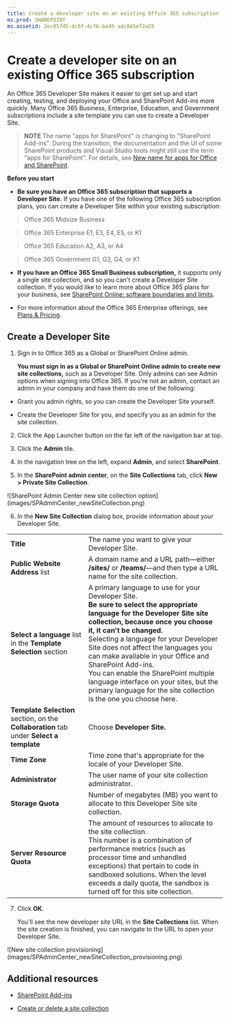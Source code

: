 ```yaml
---
title: Create a developer site on an existing Office 365 subscription
ms.prod: SHAREPOINT
ms.assetid: 2ec857d5-dc6f-4cf6-ba45-adc845ef2a25
---
```



# Create a developer site on an existing Office 365 subscription
An Office 365 Developer Site makes it easier to get set up and start creating, testing, and deploying your Office and SharePoint Add-ins more quickly. Many Office 365 Business, Enterprise, Education, and Government subscriptions include a site template you can use to create a Developer Site.
> **NOTE**
> The name "apps for SharePoint" is changing to "SharePoint Add-ins". During the transition, the documentation and the UI of some SharePoint products and Visual Studio tools might still use the term "apps for SharePoint". For details, see  [New name for apps for Office and SharePoint](new-name-for-apps-for-sharepoint.md#bk_newname). 
  
    
    

 **Before you start**
- **Be sure you have an Office 365 subscription that supports a Developer Site.** If you have one of the following Office 365 subscription plans, you can create a Developer Site within your existing subscription:
    

  
    
    
> Office 365 Midsize Business
    
  

  
    
    
> Office 365 Enterprise E1, E3, E4, E5, or K1
    
  

  
    
    
> Office 365 Education A2, A3, or A4
    
  

  
    
    
> Office 365 Government G1, G3, G4, or K1
    
  
- **If you have an Office 365 Small Business subscription,** it supports only a single site collection, and so you can't create a Developer Site collection. If you would like to learn more about Office 365 plans for your business, see [SharePoint Online: software boundaries and limits](http://office.microsoft.com/en-us/office365-sharepoint-online-enterprise-help/sharepoint-online-software-boundaries-and-limits-HA102694293.aspx).
    
  
- For more information about the Office 365 Enterprise offerings, see  [Plans &amp; Pricing](http://products.office.com/en-us/business/office-365-enterprise-e1-business-software ).
    
  

## Create a Developer Site
<a name="bk_createdevsite"> </a>


1. Sign in to Office 365 as a Global or SharePoint Online admin.
    
    **You must sign in as a Global or SharePoint Online admin to create new site collections,** such as a Developer Site. Only admins can see Admin options when signing into Office 365. If you're not an admin, contact an admin in your company and have them do one of the following:
    
  - Grant you admin rights, so you can create the Developer Site yourself.
    
  
  - Create the Developer Site for you, and specify you as an admin for the site collection.
    
  
2. Click the App Launcher button on the far left of the navigation bar at top.
    
  
3. Click the **Admin** tile.
    
  
4. In the navigation tree on the left, expand **Admin**, and select **SharePoint**.
    
  
5. In the **SharePoint admin center**, on the **Site Collections** tab, click **New > Private Site Collection**.
    
!\[SharePoint Admin Center new site collection option](images/SPAdminCenter_newSiteCollection.png)
  

  

  
6. In the **New Site Collection** dialog box, provide information about your Developer Site.
    
|||
|:-----|:-----|
|**Title** <br/> |The name you want to give your Developer Site.  <br/> |
|**Public Website Address** list <br/> |A domain name and a URL path—either **/sites/** or **/teams/**—and then type a URL name for the site collection.  <br/> |
|**Select a language** list in the **Template Selection** section <br/> |A primary language to use for your Developer Site.  <br/> **Be sure to select the appropriate language for the Developer Site site collection, because once you choose it, it can't be changed.** <br/> Selecting a language for your Developer Site does not affect the languages you can make available in your Office and SharePoint Add-ins.  <br/> You can enable the SharePoint multiple language interface on your sites, but the primary language for the site collection is the one you choose here.  <br/> |
|**Template Selection** section, on the **Collaboration** tab under **Select a template** <br/> |Choose **Developer Site.** <br/> |
|**Time Zone** <br/> |Time zone that's appropriate for the locale of your Developer Site.  <br/> |
|**Administrator** <br/> |The user name of your site collection administrator.  <br/> |
|**Storage Quota** <br/> |Number of megabytes (MB) you want to allocate to this Developer Site site collection.  <br/> |
|**Server Resource Quota** <br/> |The amount of resources to allocate to the site collection.  <br/> This number is a combination of performance metrics (such as processor time and unhandled exceptions) that pertain to code in sandboxed solutions. When the level exceeds a daily quota, the sandbox is turned off for this site collection.  <br/> |
   
7. Click **OK**.
    
    You'll see the new developer site URL in the **Site Collections** list. When the site creation is finished, you can navigate to the URL to open your Developer Site.
    
!\[New site collection provisioning](images/SPAdminCenter_newSiteCollection_provisioning.png)
  

  

  

## Additional resources
<a name="bk_addresources"> </a>


-  [SharePoint Add-ins](sharepoint-add-ins.md)
    
  
-  [Create or delete a site collection](http://office.microsoft.com/en-us/office365-sharepoint-online-enterprise-help/create-or-delete-a-site-collection-HA102772354.aspx?CTT=1)
    
  

